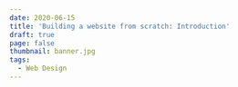 ```yaml
---
date: 2020-06-15
title: 'Building a website from scratch: Introduction'
draft: true
page: false
thumbnail: banner.jpg
tags:
  - Web Design
---
```

